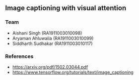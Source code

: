 ## Image captioning with visual attention

### Team
- Aishani Singh (RA1911003010098)
- Aryaman Ahluwalia (RA1911003010099)
- Siddharth Sudhakar (RA1911003010117)

### References
- https://arxiv.org/pdf/1502.03044.pdf
- https://www.tensorflow.org/tutorials/text/image_captioning
